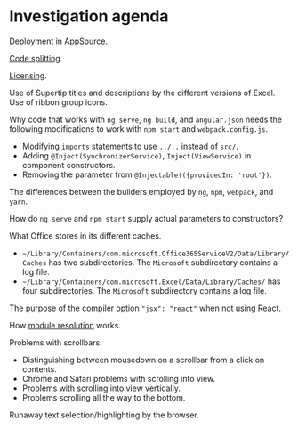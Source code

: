 # Investigation agenda

Deployment in AppSource.

[Code splitting](https://webpack.js.org/guides/code-splitting/).

[Licensing](https://docs.microsoft.com/en-us/office/dev/store/add-license-checks-to-office-and-sharepoint-add-ins).

Use of Supertip titles and descriptions by the different versions of Excel.  Use of ribbon group icons.

Why code that works with `ng serve`, `ng build`, and `angular.json` needs the following modifications to work with `npm start` and `webpack.config.js`.

- Modifying `imports` statements to use `../..` instead of `src/`.
- Adding `@Inject(SynchronizerService)`, `Inject(ViewService)` in component constructors.
- Removing the parameter from `@Injectable(({providedIn: 'root'})`.

The differences between the builders employed by `ng`, `npm`, `webpack`, and `yarn`.

How do `ng serve` and `npm start` supply actual parameters to constructors?

What Office stores in its different caches.

- `~/Library/Containers/com.microsoft.Office365ServiceV2/Data/Library/Caches` has two subdirectories.  The `Microsoft` subdirectory contains a log file.
- `~/Library/Containers/com.microsoft.Excel/Data/Library/Caches/` has four subdirectories.  The `Microsoft` subdirectory contains a log file.

The purpose of the compiler option `"jsx": "react"` when not using React.

How [module resolution](https://www.typescriptlang.org/docs/handbook/module-resolution.html) works.

Problems with scrollbars.

- Distinguishing between mousedown on a scrollbar from a click on contents.
- Chrome and Safari problems with scrolling into view.
- Problems with scrolling into view vertically.
- Problems scrolling all the way to the bottom.

Runaway text selection/highlighting by the browser.
